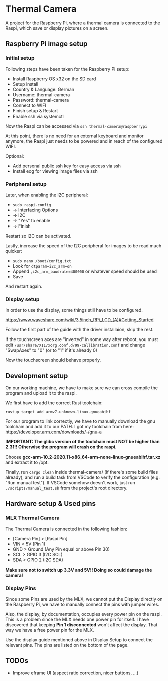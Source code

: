 # Thermal Camera

A project for the Raspberry Pi, where a thermal camera is connected to the Raspi, which save or display pictures on a screen.

## Raspberry Pi image setup

### Initial setup

Following steps have been taken for the Raspberry Pi setup:

- Install Raspberry OS x32 on the SD card
- Setup install
- Country & Language: German
- Username: thermal-camera
- Password: thermal-camera
- Connect to WIFI
- Finish setup & Restart
- Enable ssh via systemctl

Now the Raspi can be accessed via `ssh thermal-camera@raspberrypi`

At this point, there is no need for an external keyboard and monitor anymore, the Raspi just needs to be powered and in reach of the configured WIFI.

Optional:

- Add personal public ssh key for easy access via ssh
- Install eog for viewing image files via ssh

### Peripheral setup

Later, when enabling the I2C peripheral:

- `sudo raspi-config`
- -> Interfacing Options
- -> I2C
- -> "Yes" to enable
- -> Finish

Restart so I2C can be activated.

Lastly, increase the speed of the I2C peripheral for images to be read much quicker:

- `sudo nano /boot/config.txt`
- Look for `dtparam=i2c_arm=on`
- Append `,i2c_arm_baudrate=400000` or whatever speed should be used
- Save

And restart again.

### Display setup

In order to use the display, some things still have to be configured.

<https://www.waveshare.com/wiki/3.5inch_RPi_LCD_(A)#Getting_Started>

Follow the first part of the guide with the driver installaion, skip the rest.

If the touchscreen axes are "inverted" in some way after reboot, you must edit `/usr/share/X11/xorg.conf.d/99-callibration.conf` and change "SwapAxes" to "0" (or to "1" if it's already 0)

Now the touchscreen should behave properly.

## Development setup

On our working machine, we have to make sure we can cross compile the program and upload it to the raspi.

We first have to add the correct Rust toolchain:

`rustup target add armv7-unknown-linux-gnueabihf`

For our program to link correctly, we have to manually download the gnu toolchain and add it to our PATH. I got my toolchain from here: <https://developer.arm.com/downloads/-/gnu-a>

**IMPORTANT: The glibc version of the toolchain must NOT be higher than 2.31!! Otherwise the program will crash on the raspi.**

Choose **gcc-arm-10.2-2020.11-x86_64-arm-none-linux-gnueabihf.tar.xz** and extract it to /opt.

Finally, run `cargo clean` inside thermal-camera/ (if there's some build files already), and run a build task from VSCode to verify the configuration (e.g. "Run manual test"). If VSCode somehow doesn't work, just run `./scripts/manual_test.sh` from the project's root directory.

## Hardware setup & Used pins

### MLX Thermal Camera

The Thermal Camera is connected in the following fashion:

- [Camera Pin] > [Raspi Pin]
- VIN > 5V (Pin 1)
- GND > Ground (Any Pin equal or above Pin 30)
- SCL > GPIO 3 (I2C SCL)
- SDA > GPIO 2 (I2C SDA)

**Make sure not to switch up 3.3V and 5V!! Doing so could damage the camera!**

### Display Pins

Since some Pins are used by the MLX, we cannot put the Display directly on the Raspberry Pi, we have to manually connect the pins with jumper wires.

Also, the display, by documentation, occupies every power pin on the raspi. This is a problem since the MLX needs one power pin for itself. I have discovered that keeping **Pin 1 disconnected** won't affect the display. That way we have a free power pin for the MLX.

Use the display guide mentioned above in Display Setup to connect the relevant pins. The pins are listed on the bottom of the page.

## TODOs

- Improve eframe UI (aspect ratio correction, nicer buttons, ...)
